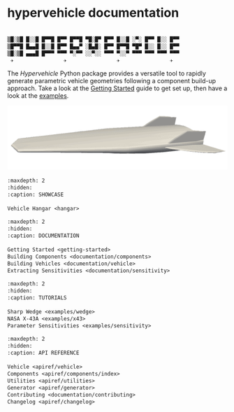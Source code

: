 # hypervehicle documentation

```

▒█░▒█ █░░█ █▀▀█ █▀▀ █▀▀█ ▀█░█▀ █▀▀ █░░█ ░▀░ █▀▀ █░░ █▀▀ 
▒█▀▀█ █▄▄█ █░░█ █▀▀ █▄▄▀ ░█▄█░ █▀▀ █▀▀█ ▀█▀ █░░ █░░ █▀▀ 
▒█░▒█ ▄▄▄█ █▀▀▀ ▀▀▀ ▀░▀▀ ░░▀░░ ▀▀▀ ▀░░▀ ▀▀▀ ▀▀▀ ▀▀▀ ▀▀▀ 
 ✈                ✈                ✈                ✈ 
```

The *Hypervehicle* Python package provides a versatile tool to 
rapidly generate parametric vehicle geometries following a 
component build-up approach. Take a look at the 
[Getting Started](getting-started) guide to get set up, 
then have a look at the [examples](examples/x43).


![X43](images/x43.gif)


```{toctree}
:maxdepth: 2
:hidden:
:caption: SHOWCASE

Vehicle Hangar <hangar>
```


```{toctree}
:maxdepth: 2
:hidden:
:caption: DOCUMENTATION

Getting Started <getting-started>
Building Components <documentation/components>
Building Vehicles <documentation/vehicle>
Extracting Sensitivities <documentation/sensitivity>
```


```{toctree}
:maxdepth: 2
:hidden:
:caption: TUTORIALS

Sharp Wedge <examples/wedge>
NASA X-43A <examples/x43>
Parameter Sensitivities <examples/sensitivity>
```



```{toctree}
:maxdepth: 2
:hidden:
:caption: API REFERENCE

Vehicle <apiref/vehicle>
Components <apiref/components/index>
Utilities <apiref/utilities>
Generator <apiref/generator>
Contributing <documentation/contributing>
Changelog <apiref/changelog>
```


